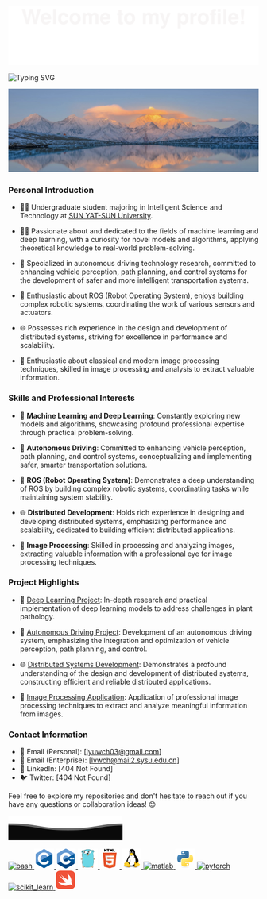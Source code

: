 ![](assets/Bottom_up.svg)

![Typing SVG](https://readme-typing-svg.herokuapp.com?color=%2336BCF7&center=true&vCenter=true&width=800&lines=Hello+👋,+I'm+Matthew+Lyu;+Welcome+to+my+Github+profile!;Always+learning+new+things+;Machine+learning+enthusiast+)

![](assets/IMG_8099.JPEG)

### Personal Introduction

- 🧑‍🎓 Undergraduate student majoring in Intelligent Science and Technology at [SUN YAT-SUN University](https://www.sysu.edu.cn).

- 🧑‍💻 Passionate about and dedicated to the fields of machine learning and deep learning, with a curiosity for novel models and algorithms, applying theoretical knowledge to real-world problem-solving.

- 🚗 Specialized in autonomous driving technology research, committed to enhancing vehicle perception, path planning, and control systems for the development of safer and more intelligent transportation systems.

- 🤖 Enthusiastic about ROS (Robot Operating System), enjoys building complex robotic systems, coordinating the work of various sensors and actuators.

- 🌐 Possesses rich experience in the design and development of distributed systems, striving for excellence in performance and scalability.

- 🎨 Enthusiastic about classical and modern image processing techniques, skilled in image processing and analysis to extract valuable information.

### Skills and Professional Interests

- 🤖 **Machine Learning and Deep Learning**: Constantly exploring new models and algorithms, showcasing profound professional expertise through practical problem-solving.

- 🚗 **Autonomous Driving**: Committed to enhancing vehicle perception, path planning, and control systems, conceptualizing and implementing safer, smarter transportation solutions.

- 🤖 **ROS (Robot Operating System)**: Demonstrates a deep understanding of ROS by building complex robotic systems, coordinating tasks while maintaining system stability.

- 🌐 **Distributed Development**: Holds rich experience in designing and developing distributed systems, emphasizing performance and scalability, dedicated to building efficient distributed applications.

- 🎨 **Image Processing**: Skilled in processing and analyzing images, extracting valuable information with a professional eye for image processing techniques.

### Project Highlights

- 🤖 [Deep Learning Project](https://github.com/Matthew-Lyu/Plant-Pathology-2021): In-depth research and practical implementation of deep learning models to address challenges in plant pathology.

- 🚗 [Autonomous Driving Project](https://github.com/Matthew-Lyu/AutoDrivingSimulation): Development of an autonomous driving system, emphasizing the integration and optimization of vehicle perception, path planning, and control.

- 🌐 [Distributed Systems Development](https://github.com/Dwl2021/MapReduce): Demonstrates a profound understanding of the design and development of distributed systems, constructing efficient and reliable distributed applications.

- 🎨 [Image Processing Application](https://github.com/Matthew-Lyu/ImageProcessingAndAnalysis): Application of professional image processing techniques to extract and analyze meaningful information from images.

### Contact Information

- 📧 Email (Personal): [lyuwch03@gmail.com]
- 📧 Email (Enterprise): [lvwch@mail2.sysu.edu.cn]
- 💼 LinkedIn: [404 Not Found]
- 🐦 Twitter: [404 Not Found]

Feel free to explore my repositories and don't hesitate to reach out if you have any questions or collaboration ideas! 😊

![](assets/Bottom_down.svg)
<p align="left"> <a href="https://www.gnu.org/software/bash/" target="_blank" rel="noreferrer"> <img src="https://www.vectorlogo.zone/logos/gnu_bash/gnu_bash-icon.svg" alt="bash" width="40" height="40"/> </a> <a href="https://www.cprogramming.com/" target="_blank" rel="noreferrer"> <img src="https://raw.githubusercontent.com/devicons/devicon/master/icons/c/c-original.svg" alt="c" width="40" height="40"/> </a> <a href="https://www.w3schools.com/cpp/" target="_blank" rel="noreferrer"> <img src="https://raw.githubusercontent.com/devicons/devicon/master/icons/cplusplus/cplusplus-original.svg" alt="cplusplus" width="40" height="40"/> </a> <a href="https://golang.org" target="_blank" rel="noreferrer"> <img src="https://raw.githubusercontent.com/devicons/devicon/master/icons/go/go-original.svg" alt="go" width="40" height="40"/> </a> <a href="https://www.w3.org/html/" target="_blank" rel="noreferrer"> <img src="https://raw.githubusercontent.com/devicons/devicon/master/icons/html5/html5-original-wordmark.svg" alt="html5" width="40" height="40"/> </a> <a href="https://www.linux.org/" target="_blank" rel="noreferrer"> <img src="https://raw.githubusercontent.com/devicons/devicon/master/icons/linux/linux-original.svg" alt="linux" width="40" height="40"/> </a> <a href="https://www.mathworks.com/" target="_blank" rel="noreferrer"> <img src="https://upload.wikimedia.org/wikipedia/commons/2/21/Matlab_Logo.png" alt="matlab" width="40" height="40"/> </a> <a href="https://www.python.org" target="_blank" rel="noreferrer"> <img src="https://raw.githubusercontent.com/devicons/devicon/master/icons/python/python-original.svg" alt="python" width="40" height="40"/> </a> <a href="https://pytorch.org/" target="_blank" rel="noreferrer"> <img src="https://www.vectorlogo.zone/logos/pytorch/pytorch-icon.svg" alt="pytorch" width="40" height="40"/> </a> <a href="https://scikit-learn.org/" target="_blank" rel="noreferrer"> <img src="https://upload.wikimedia.org/wikipedia/commons/0/05/Scikit_learn_logo_small.svg" alt="scikit_learn" width="40" height="40"/> </a> <a href="https://developer.apple.com/swift/" target="_blank" rel="noreferrer"> <img src="https://raw.githubusercontent.com/devicons/devicon/master/icons/swift/swift-original.svg" alt="swift" width="40" height="40"/> </a> </p>

<!--
**Matthew-Lyu/Matthew-Lyu** is a ✨ _special_ ✨ repository because its `README.md` (this file) appears on your GitHub profile.

Here are some ideas to get you started:

- 🔭 I’m currently working on ...
- 🌱 I’m currently learning ...
- 👯 I’m looking to collaborate on ...
- 🤔 I’m looking for help with ...
- 💬 Ask me about ...
- 📫 How to reach me: ...
- 😄 Pronouns: ...
- ⚡ Fun fact: ...
-->
